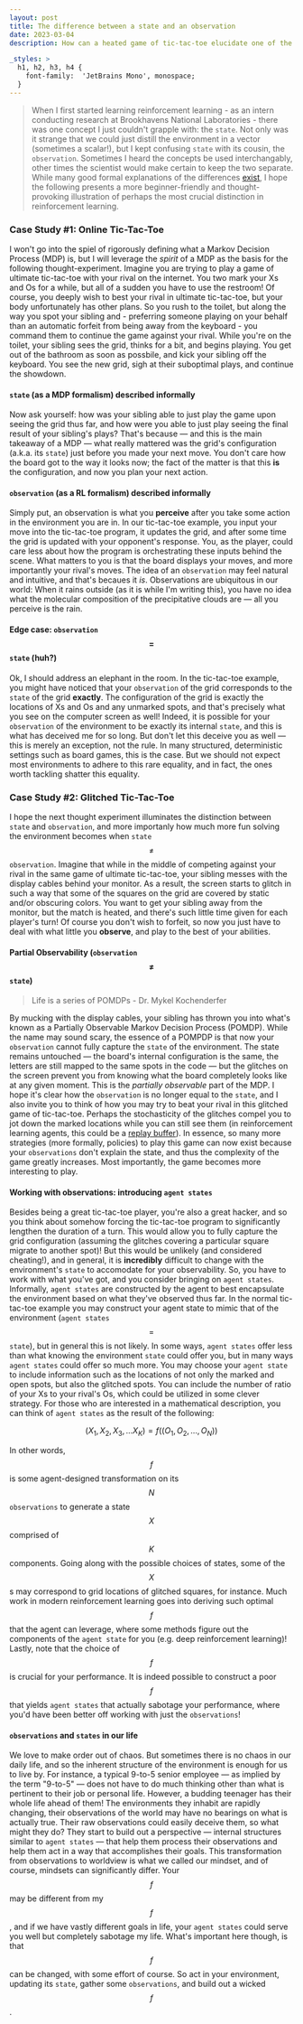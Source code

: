 ```yaml
---
layout: post
title: The difference between a state and an observation
date: 2023-03-04
description: How can a heated game of tic-tac-toe elucidate one of the most crucial distinctions in reinforcement learning?

_styles: >
  h1, h2, h3, h4 {
    font-family:  'JetBrains Mono', monospace;
  }
---
```


> When I first started learning reinforcement learning - as an intern conducting research at Brookhavens National Laboratories - there was one concept I just couldn't grapple with: the `state`. Not only was it strange that we could just distill the environment in a vector (sometimes a scalar!), but I kept confusing `state` with its cousin, the `observation`. Sometimes I heard the concepts be used interchangably, other times the scientist would make certain to keep the two separate. While many good formal explanations of the differences [exist](https://ai.stackexchange.com/questions/5970/what-is-the-difference-between-an-observation-and-a-state-in-reinforcement-learn), I hope the following presents a more beginner-friendly and thought-provoking illustration of perhaps the most crucial distinction in reinforcement learning.

### Case Study #1: Online Tic-Tac-Toe

I won't go into the spiel of rigorously defining what a Markov Decision Process (MDP) is, but I will leverage the *spirit* of a MDP as the basis for the following thought-experiment. Imagine you are trying to play a game of ultimate tic-tac-toe with your rival on the internet. You two mark your Xs and Os for a while, but all of a sudden you have to use the restroom! Of course, you deeply wish to best your rival in ultimate tic-tac-toe, but your body unfortunately has other plans. So you rush to the toilet, but along the way you spot your sibling and - preferring someone playing on your behalf than an automatic forfeit from being away from the keyboard - you command them to continue the game against your rival. While you're on the toilet, your sibling sees the grid, thinks for a bit, and begins playing. You get out of the bathroom as soon as possbile, and kick your sibling off the keyboard. You see the new grid, sigh at their suboptimal plays, and continue the showdown.

#### `state` (as a MDP formalism) described informally

Now ask yourself: how was your sibling able to just play the game upon seeing the grid thus far, and how were you able to just play seeing the final result of your sibling's plays? That's because — and this is the main takeaway of a MDP — what really mattered was the grid's configuration (a.k.a. its `state`) just before you made your next move. You don't care how the board got to the way it looks now; the fact of the matter is that this **is** the configuration, and now you plan your next action.

#### `observation` (as a RL formalism) described informally

Simply put, an observation is what you **perceive** after you take some action in the environment you are in. In our tic-tac-toe example, you input your move into the tic-tac-toe program, it updates the grid, and after some time the grid is updated with your opponent's response. You, as the player, could care less about how the program is orchestrating these inputs behind the scene. What matters to you is that the board displays your moves, and more importantly your rival's moves. The idea of an `observation` may feel natural and intuitive, and that's becaues it *is*. Observations are ubiquitous in our world: When it rains outside (as it is while I'm writing this), you have no idea what the molecular composition of the precipitative clouds are — all you perceive is the rain.

#### Edge case: `observation` $$=$$ `state` (huh?)

Ok, I should address an elephant in the room. In the tic-tac-toe example, you might have noticed that your `observation` of the grid corresponds to the `state` of the grid **exactly**. The configuration of the grid is exactly the locations of Xs and Os and any unmarked spots, and that's precisely what you see on the computer screen as well! Indeed, it is possible for your `observation` of the environment to be exactly its internal `state`, and this is what has deceived me for so long. But don't let this deceive you as well — this is merely an exception, not the rule. In many structured, deterministic settings such as board games, this is the case. But we should not expect most environments to adhere to this rare equality, and in fact, the ones worth tackling shatter this equality.

### Case Study #2: Glitched Tic-Tac-Toe

I hope the next thought experiment illuminates the distinction between `state` and `observation`, and more importanly how much more fun solving the environment becomes when `state` $$\neq$$ `observation`. Imagine that while in the middle of competing against your rival in the same game of ultimate tic-tac-toe, your sibling messes with the display cables behind your monitor. As a result, the screen starts to glitch in such a way that some of the squares on the grid are covered by static and/or obscuring colors. You want to get your sibling away from the monitor, but the match is heated, and there's such little time given for each player's turn! Of course you don't wish to forfeit, so now you just have to deal with what little you **observe**, and play to the best of your abilities.

#### Partial Observability (`observation` $$\neq$$ `state`)

> Life is a series of POMDPs - Dr. Mykel Kochenderfer

By mucking with the display cables, your sibling has thrown you into what's known as a Partially Observable Markov Decision Process (POMDP). While the name may sound scary, the essence of a POMPDP is that now your `observation` cannot fully capture the `state` of the environment. The state remains untouched — the board's internal configuration is the same, the letters are still mapped to the same spots in the code — but the glitches on the screen prevent you from knowing what the board completely looks like at any given moment. This is the *partially observable* part of the MDP. I hope it's clear how the `observation` is no longer equal to the `state`, and I also invite you to think of how you may try to beat your rival in this glitched game of tic-tac-toe. Perhaps the stochasticity of the glitches compel you to jot down the marked locations while you can still see them (in reinforcement learning agents, this could be a [replay buffer](https://www.tensorflow.org/agents/tutorials/5_replay_buffers_tutorial)). In essence, so many more strategies (more formally, policies) to play this game can now exist because your `observations` don't explain the state, and thus the complexity of the game greatly increases. Most importantly, the game becomes more interesting to play.

#### Working with observations: introducing `agent states`

Besides being a great tic-tac-toe player, you're also a great hacker, and so you think about somehow forcing the tic-tac-toe program to significantly lengthen the duration of a turn. This would allow you to fully capture the grid configuration (assuming the glitches covering a particular square migrate to another spot)! But this would be unlikely (and considered cheating!), and in general, it is **incredibly** difficult to change with the environment's `state` to accomodate for your observability. So, you have to work with what you've got, and you consider bringing on `agent states`. Informally, `agent states` are constructed by the agent to best encapsulate the environment based on what they've observed thus far. In the normal tic-tac-toe example you may construct your agent state to mimic that of the environment (`agent states` $$=$$ `state`), but in general this is not likely. In some ways, `agent states` offer less than what knowing the environment `state` could offer you, but in many ways `agent states` could offer so much more. You may choose your `agent state` to include information such as the locations of not only the marked and open spots, but also the glitched spots. You can include the number of ratio of your Xs to your rival's Os, which could be utilized in some clever strategy. For those who are interested in a mathematical description, you can think of `agent states` as the result of the following:

$$(X_1, X_2, X_3, \dots X_K) = f((O_1, O_2, \dots, O_N))$$

In other words, $$f$$ is some agent-designed transformation on its $$N$$ `observations` to generate a state $$X$$ comprised of $$K$$ components. Going along with the possible choices of states, some of the $$X$$s may correspond to grid locations of glitched squares, for instance. Much work in modern reinforcement learning goes into deriving such optimal $$f$$ that the agent can leverage, where some methods figure out the components of the `agent state` for you (e.g. deep reinforcement learning)! Lastly, note that the choice of $$f$$ is crucial for your performance. It is indeed possible to construct a poor $$f$$ that yields `agent states` that actually sabotage your performance, where you'd have been better off working with just the `observations`!

#### `observations` and `states` in our life

We love to make order out of chaos. But sometimes there is no chaos in our daily life, and so the inherent structure of the environment is enough for us to live by. For instance, a typical 9-to-5 senior employee — as implied by the term "9-to-5" — does not have to do much thinking other than what is pertinent to their job or personal life. However, a budding teenager has their whole life ahead of them! The environments they inhabit are rapidly changing, their observations of the world may have no bearings on what is actually true. Their raw observations could easily deceive them, so what might they do? They start to build out a perspective — internal structures similar to `agent states` — that help them process their observations and help them act in a way that accomplishes their goals. This transformation from observations to worldview is what we called our mindset, and of course, mindsets can significantly differ. Your $$f$$ may be different from my $$f$$, and if we have vastly different goals in life, your `agent states` could serve you well but completely sabotage my life. What's important here though, is that $$f$$ can be changed, with some effort of course. So act in your environment, updating its `state`, gather some `observations`, and build out a wicked $$f$$.
